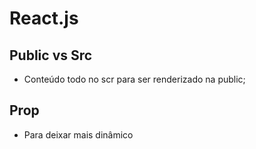 # React.js

## Public vs Src

- Conteúdo todo no scr para ser renderizado na public;

## Prop

- Para deixar mais dinâmico
